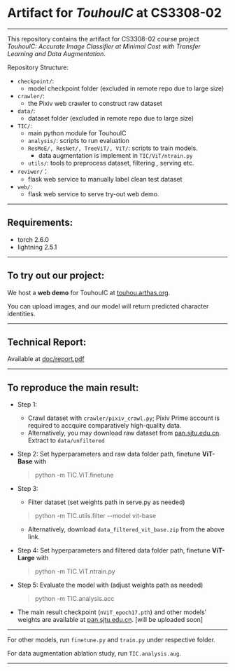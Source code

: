 # Artifact for *TouhouIC* at CS3308-02

---

This repository contains the artifact for  CS3308-02 course project *TouhouIC: Accurate Image Classifier at Minimal Cost with Transfer Learning and Data Augmentation*.

Repository Structure:
- `checkpoint/`: 
  - model checkpoint folder (excluded in remote repo due to large size)
- `crawler/`: 
  - the Pixiv web crawler to construct raw dataset
- `data/`:
  - dataset folder (excluded in remote repo due to large size)
- `TIC/`: 
  - main python module for TouhouIC
  - `analysis/`: scripts to run evaluation
  - `ResMoE/, ResNet/, TreeViT/, ViT/`: scripts to train models. 
    - data augmentation is implement in `TIC/ViT/ntrain.py`
  - `utils/`: tools to preprocess dataset, filtering , serving etc.
- `reviwer/`：
  - flask web service to manually label clean test dataset
- `web/`:
  - flask web service to serve try-out web demo.
---

## Requirements:
- torch 2.6.0
- lightning 2.5.1

---

## To try out our project:

We host a **web demo** for TouhouIC  at [touhou.arthas.org](touhou.arthas.org). 

You can upload images, and our model will return predicted character identities.

---

## Technical Report:

Available at [doc/report.pdf](doc/report.pdf)

---

## To reproduce the main result:

- Step 1: 
  - Crawl dataset with `crawler/pixiv_crawl.py`; Pixiv Prime account is required to accquire comparatively high-quality data. 
  - Alternatively, you may download raw dataset from [pan.sjtu.edu.cn](https://pan.sjtu.edu.cn/web/share/ffe2bc1ac009a4240ef0c1cb4477da89). Extract to `data/unfiltered`

- Step 2: Set hyperparameters and raw data folder path, finetune **ViT-Base** with
  > python -m TIC.ViT.finetune


- Step 3: 
  - Filter dataset (set weights path in serve.py as needed)
  > python -m TIC.utils.filter --model vit-base

  - Alternatively, download `data_filtered_vit_base.zip` from the above link.

- Step 4: Set hyperparameters and filtered data folder path, finetune **ViT-Large** with
  > python -m TIC.ViT.ntrain.py

- Step 5: Evaluate the model with (adjust weights path as needed)
  > python -m TIC.analysis.acc

- The main result checkpoint (`nViT_epoch17.pth`) and other models' weights are available at [pan.sjtu.edu.cn](
https://pan.sjtu.edu.cn/web/share/1d4d05467a9b0c0b20effdf59bff6fc1). [will be uploaded soon]

---

For other models, run `finetune.py` and `train.py` under respective folder.

For data augmentation ablation study, run `TIC.analysis.aug`.

---

